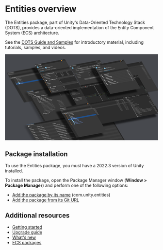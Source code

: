 # Entities overview

The Entities package, part of Unity's Data-Oriented Technology Stack (DOTS), provides a data-oriented implementation of the Entity Component System (ECS) architecture.

See the [DOTS Guide and Samples](https://github.com/Unity-Technologies/EntityComponentSystemSamples) for introductory material, including tutorials, samples, and videos.

![](images/entities-splash-image.png)

## Package installation

To use the Entities package, you must have a 2022.3 version of Unity installed.

To install the package, open the Package Manager window (**Window &gt; Package Manager**) and perform one of the following options:

* [Add the package by its name](xref:upm-ui-quick) (com.unity.entities)
* [Add the package from its Git URL](xref:upm-ui-giturl)

## Additional resources

* [Getting started](getting-started.md)
* [Upgrade guide](upgrade-guide.md)
* [What's new](whats-new.md)
* [ECS packages](ecs-packages.md)

